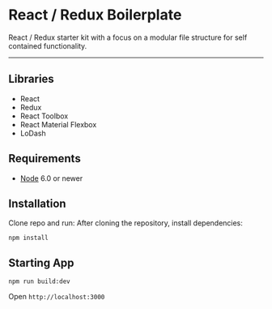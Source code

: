 # React / Redux Boilerplate

React / Redux starter kit with a focus on a modular file structure for self contained functionality.

---

## Libraries
- React
- Redux
- React Toolbox
- React Material Flexbox
- LoDash

## Requirements

- [Node](https://nodejs.org) 6.0 or newer

## Installation

Clone repo and run:
After cloning the repository, install dependencies:

```
npm install
```

## Starting App

```
npm run build:dev
```

Open `http://localhost:3000`
